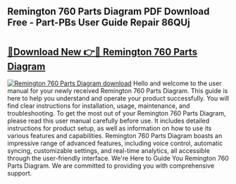 ## Remington 760 Parts Diagram PDF Download Free - Part-PBs User Guide Repair 86QUj

# <h2><a href="http://dftsz4.blite.top/?on=Remington+760+Parts+Diagram">🔗Download New 👉🔴 Remington 760 Parts Diagram</a></h2>

[![Remington 760 Parts Diagram download](https://i.imgur.com/lujVjoI.png)](http://dftsz4.blite.top/?on=Remington+760+Parts+Diagram)
Hello and welcome to the user manual for your newly received Remington 760 Parts Diagram. This guide is here to help you understand and operate your product successfully. You will find clear instructions for installation, usage, maintenance, and troubleshooting. To get the most out of your Remington 760 Parts Diagram, please read this user manual carefully before use. It includes detailed instructions for product setup, as well as information on how to use its various features and capabilities. Remington 760 Parts Diagram boasts an impressive range of advanced features, including voice control, automatic syncing, customizable settings, and real-time analytics, all accessible through the user-friendly interface. We're Here to Guide You Remington 760 Parts Diagram. We are committed to providing you with comprehensive support.
